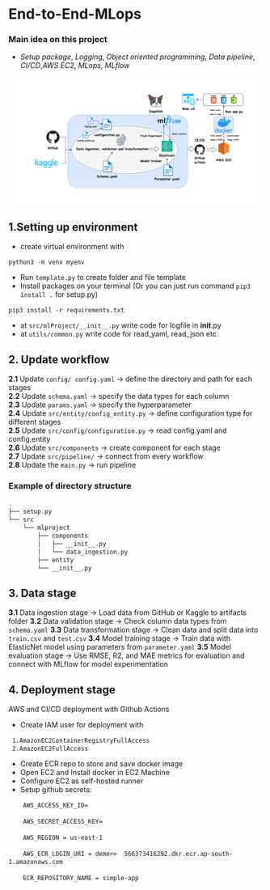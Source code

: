 # End-to-End-MLops
### Main idea on this project
- *Setup package*, *Logging*, *Object oriented programming*, *Data pipeline*, *CI/CD*,*AWS EC2*, *MLops*, *MLflow*

<img src="End_to_End_MLops.png">

## 1.Setting up environment
- create virtual environment with 
```
python3 -m venv myenv
```
- Run `template.py` to create folder and file template
- Install packages on your terminal (Or you can just run command `pip3 install .` for setup.py)
```text
pip3 install -r requirements.txt
```
- at `src/mlProject/__init__.py` write code for logfile in __init__.py
- at `utils/common.py` write code for read_yaml, read_json etc. 

## 2. Update workflow
**2.1** Update `config/ config.yaml` -> define the directory and path for each stages\
**2.2** Update `schema.yaml` -> specify the data types for each column\
**2.3** Update `params.yaml` -> specify the hyperparameter\
**2.4** Update `src/entity/config_entity.py` -> define configuration type for different stages\
**2.5** Update `src/config/configuration.py` -> read config.yaml and config.entity\
**2.6** Update `src/components` -> create component for each stage\
**2.7** Update `src/pipeline/` -> connect from every workflow\
**2.8** Update the `main.py` -> run pipeline 
### Example of directory structure
```
.
├── setup.py
└── src
    └── mlproject
        ├── components
        │   ├── __init__.py
        │   └── data_ingestion.py
        ├── entity
        └── __init__.py
```
## 3. Data stage
**3.1** Data ingestion stage -> Load data from GitHub or Kaggle to artifacts folder
**3.2** Data validation stage -> Check column data types from `schema.yaml`
**3.3** Data transformation stage -> Clean data and split data into `train.csv` and `test.csv`
**3.4** Model training stage -> Train data with ElasticNet model using parameters from `parameter.yaml`
**3.5** Model evaluation stage -> Use RMSE, R2, and MAE metrics for evaluation and connect with MLflow for model experimentation


## 4. Deployment stage
AWS and CI/CD deployment with Github Actions
- Create IAM user for deployment with
```
 1.AmazonEC2ContainerRegistryFullAccess
 2.AmazonEC2FullAccess
```
- Create ECR repo to store and save docker image
- Open EC2 and Install docker in EC2 Machine
- Configure EC2 as self-hosted runner
- Setup github secrets:
```
    AWS_ACCESS_KEY_ID=

    AWS_SECRET_ACCESS_KEY=

    AWS_REGION = us-east-1

    AWS_ECR_LOGIN_URI = demo>>  566373416292.dkr.ecr.ap-south-1.amazonaws.com

    ECR_REPOSITORY_NAME = simple-app
```
